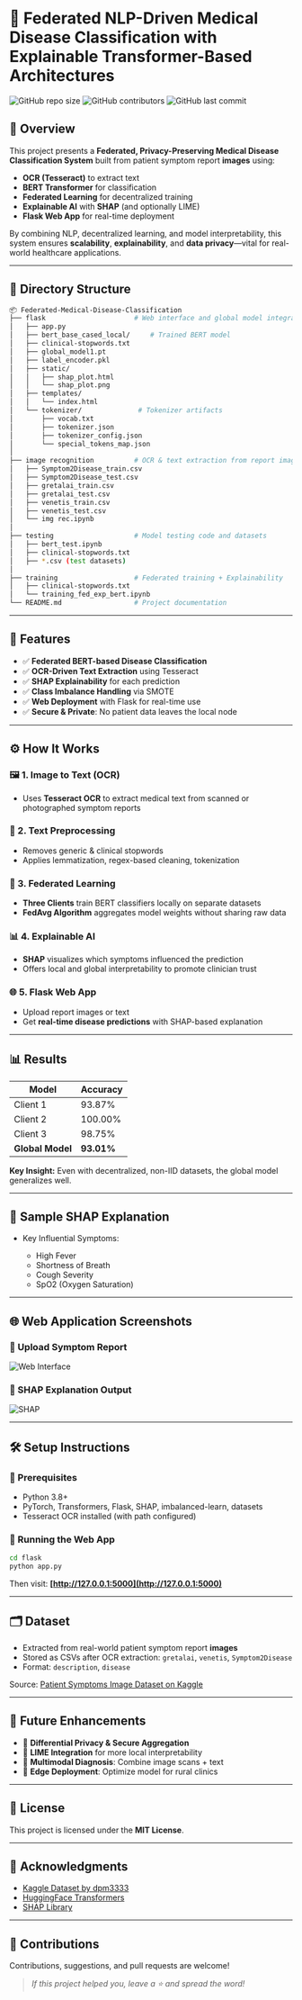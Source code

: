 # 🏥 Federated NLP-Driven Medical Disease Classification with Explainable Transformer-Based Architectures

![GitHub repo size](https://img.shields.io/github/repo-size/duanepm/Federated-NLP-Driven-Medical-Disease-Classification-with-Explainable-Transformer-Based-Architectures)
![GitHub contributors](https://img.shields.io/github/contributors/duanepm/Federated-NLP-Driven-Medical-Disease-Classification-with-Explainable-Transformer-Based-Architectures)
![GitHub last commit](https://img.shields.io/github/last-commit/duanepm/Federated-NLP-Driven-Medical-Disease-Classification-with-Explainable-Transformer-Based-Architectures)

## 🚀 Overview

This project presents a **Federated, Privacy-Preserving Medical Disease Classification System** built from patient symptom report **images** using:

* **OCR (Tesseract)** to extract text
* **BERT Transformer** for classification
* **Federated Learning** for decentralized training
* **Explainable AI** with **SHAP** (and optionally LIME)
* **Flask Web App** for real-time deployment

By combining NLP, decentralized learning, and model interpretability, this system ensures **scalability**, **explainability**, and **data privacy**—vital for real-world healthcare applications.

---

## 📂 Directory Structure

```bash
📦 Federated-Medical-Disease-Classification
├── flask                      # Web interface and global model integration
│   ├── app.py
│   ├── bert_base_cased_local/     # Trained BERT model
│   ├── clinical-stopwords.txt
│   ├── global_model1.pt
│   ├── label_encoder.pkl
│   ├── static/
│   │   ├── shap_plot.html
│   │   └── shap_plot.png
│   ├── templates/
│   │   └── index.html
│   └── tokenizer/              # Tokenizer artifacts
│       ├── vocab.txt
│       ├── tokenizer.json
│       ├── tokenizer_config.json
│       └── special_tokens_map.json
│
├── image recognition          # OCR & text extraction from report images
│   ├── Symptom2Disease_train.csv
│   ├── Symptom2Disease_test.csv
│   ├── gretalai_train.csv
│   ├── gretalai_test.csv
│   ├── venetis_train.csv
│   ├── venetis_test.csv
│   └── img rec.ipynb
│
├── testing                    # Model testing code and datasets
│   ├── bert_test.ipynb
│   ├── clinical-stopwords.txt
│   ├── *.csv (test datasets)
│
├── training                   # Federated training + Explainability
│   ├── clinical-stopwords.txt
│   └── training_fed_exp_bert.ipynb
└── README.md                  # Project documentation
```

---

## 🔧 Features

* ✅ **Federated BERT-based Disease Classification**
* ✅ **OCR-Driven Text Extraction** using Tesseract
* ✅ **SHAP Explainability** for each prediction
* ✅ **Class Imbalance Handling** via SMOTE
* ✅ **Web Deployment** with Flask for real-time use
* ✅ **Secure & Private**: No patient data leaves the local node

---

## ⚙️ How It Works

### 🖼️ 1. Image to Text (OCR)

* Uses **Tesseract OCR** to extract medical text from scanned or photographed symptom reports

### 🧹 2. Text Preprocessing

* Removes generic & clinical stopwords
* Applies lemmatization, regex-based cleaning, tokenization

### 🧠 3. Federated Learning

* **Three Clients** train BERT classifiers locally on separate datasets
* **FedAvg Algorithm** aggregates model weights without sharing raw data

### 📊 4. Explainable AI

* **SHAP** visualizes which symptoms influenced the prediction
* Offers local and global interpretability to promote clinician trust

### 🌐 5. Flask Web App

* Upload report images or text
* Get **real-time disease predictions** with SHAP-based explanation

---

## 📊 Results

| Model            | Accuracy   |
| ---------------- | ---------- |
| Client 1         | 93.87%     |
| Client 2         | 100.00%    |
| Client 3         | 98.75%     |
| **Global Model** | **93.01%** |

**Key Insight:** Even with decentralized, non-IID datasets, the global model generalizes well.

---

## 🧠 Sample SHAP Explanation

* Key Influential Symptoms:

  * High Fever
  * Shortness of Breath
  * Cough Severity
  * SpO2 (Oxygen Saturation)

---

## 🌐 Web Application Screenshots

### 🔹 Upload Symptom Report

![Web Interface](assets/webapp_ui.png)

### 🔹 SHAP Explanation Output

![SHAP](assets/shap.png)

---

## 🛠️ Setup Instructions

### 🔧 Prerequisites

* Python 3.8+
* PyTorch, Transformers, Flask, SHAP, imbalanced-learn, datasets
* Tesseract OCR installed (with path configured)

### 🚀 Running the Web App

```bash
cd flask
python app.py
```

Then visit: **[http://127.0.0.1:5000](http://127.0.0.1:5000)**

---

## 🗂️ Dataset

* Extracted from real-world patient symptom report **images**
* Stored as CSVs after OCR extraction: `gretalai`, `venetis`, `Symptom2Disease`
* Format: `description`, `disease`

Source: [Patient Symptoms Image Dataset on Kaggle](https://www.kaggle.com/datasets/dpm3333/patient-symptoms-report-image-and-disease-dataset)

---

## 🚀 Future Enhancements

* 🔐 **Differential Privacy & Secure Aggregation**
* 🤖 **LIME Integration** for more local interpretability
* 🧬 **Multimodal Diagnosis**: Combine image scans + text
* 📱 **Edge Deployment**: Optimize model for rural clinics

---

## 📜 License

This project is licensed under the **MIT License**.

---

## 🙌 Acknowledgments

* [Kaggle Dataset by dpm3333](https://www.kaggle.com/datasets/dpm3333/patient-symptoms-report-image-and-disease-dataset)
* [HuggingFace Transformers](https://huggingface.co/transformers/)
* [SHAP Library](https://github.com/slundberg/shap)

---

## 🤝 Contributions

Contributions, suggestions, and pull requests are welcome!

> *If this project helped you, leave a ⭐ and spread the word!*
